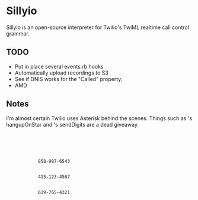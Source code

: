 Sillyio
=======

Sillyio is an open-source interpreter for Twilio's TwiML realtime call control grammar.

TODO
------
* Put in place several events.rb hooks
* Automatically upload recordings to S3
* See if DNIS works for the "Called" property.
* AMD

Notes
-----
I'm almost certain Twilio uses Asterisk behind the scenes. Things such as <Dial>'s hangupOnStar and <Number>'s sendDigits are a dead giveaway.



<code>
<?xml version="1.0" encoding="UTF-8"?>  
<Response>  
    <Dial>  
        <Number>  
            858-987-6543  
        </Number>  
        <Number>  
            415-123-4567  
        </Number>  
        <Number>  
            619-765-4321  
        </Number>  
    </Dial>  
</Response> 
</code>